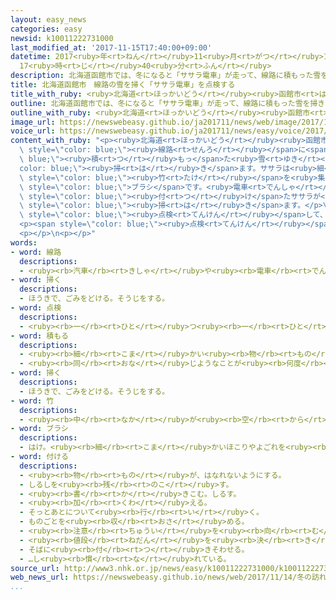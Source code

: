 ```yaml
---
layout: easy_news
categories: easy
newsid: k10011222731000
last_modified_at: '2017-11-15T17:40:00+09:00'
datetime: 2017<ruby>年<rt>ねん</rt></ruby>11<ruby>月<rt>がつ</rt></ruby>15<ruby>日<rt>にち</rt></ruby>
  17<ruby>時<rt>じ</rt></ruby>40<ruby>分<rt>ふん</rt></ruby>
description: 北海道函館市では、冬になると「ササラ電車」が走って、線路に積もった雪を掃きます。
title: 北海道函館市　線路の雪を掃く「ササラ電車」を点検する
title_with_ruby: <ruby>北海道<rt>ほっかいどう</rt></ruby><ruby>函館市<rt>はこだてし</rt></ruby>　<ruby>線路<rt>せんろ</rt></ruby>の<ruby>雪<rt>ゆき</rt></ruby>を<ruby>掃<rt>は</rt></ruby>く「ササラ<ruby>電車<rt>でんしゃ</rt></ruby>」を<ruby>点検<rt>てんけん</rt></ruby>する
outline: 北海道函館市では、冬になると「ササラ電車」が走って、線路に積もった雪を掃きます。
outline_with_ruby: <ruby>北海道<rt>ほっかいどう</rt></ruby><ruby>函館市<rt>はこだてし</rt></ruby>では、<ruby>冬<rt>ふゆ</rt></ruby>になると「ササラ<ruby>電車<rt>でんしゃ</rt></ruby>」が<ruby>走<rt>はし</rt></ruby>って、<ruby>線路<rt>せんろ</rt></ruby>に<ruby>積<rt>つ</rt></ruby>もった<ruby>雪<rt>ゆき</rt></ruby>を<ruby>掃<rt>は</rt></ruby>きます。
image_url: https://newswebeasy.github.io/ja201711/news/web/image/2017/11/14/K10011222731_1711141213_1711141217_01_02.jpg
voice_url: https://newswebeasy.github.io/ja201711/news/easy/voice/2017/11/15/k10011222731000.mp3
content_with_ruby: "<p><ruby>北海道<rt>ほっかいどう</rt></ruby><ruby>函館市<rt>はこだてし</rt></ruby>では、<ruby>冬<rt>ふゆ</rt></ruby>になると「ササラ<ruby>電車<rt>でんしゃ</rt></ruby>」が<ruby>走<rt>はし</rt></ruby>って、<span\
  \ style=\"color: blue;\"><ruby>線路<rt>せんろ</rt></ruby></span>に<span style=\"color:\
  \ blue;\"><ruby>積<rt>つ</rt></ruby>もっ</span>た<ruby>雪<rt>ゆき</rt></ruby>を<span style=\"\
  color: blue;\"><ruby>掃<rt>は</rt></ruby>き</span>ます。ササラは<ruby>細<rt>ほそ</rt></ruby>く<ruby>切<rt>き</rt></ruby>った<span\
  \ style=\"color: blue;\"><ruby>竹<rt>たけ</rt></ruby></span>を<ruby>集<rt>あつ</rt></ruby>めて<ruby>作<rt>つく</rt></ruby>った<span\
  \ style=\"color: blue;\">ブラシ</span>です。<ruby>電車<rt>でんしゃ</rt></ruby>の<ruby>前<rt>まえ</rt></ruby>と<ruby>後<rt>うし</rt></ruby>ろに<span\
  \ style=\"color: blue;\"><ruby>付<rt>つ</rt></ruby>け</span>たササラが<ruby>回<rt>まわ</rt></ruby>って、<ruby>雪<rt>ゆき</rt></ruby>を<span\
  \ style=\"color: blue;\"><ruby>掃<rt>は</rt></ruby>き</span>ます。</p>\n<p><ruby>１４日<rt>じゅうよっか</rt></ruby>、もうすぐ<ruby>冬<rt>ふゆ</rt></ruby>になるため、ササラが<ruby>問題<rt>もんだい</rt></ruby>なく<ruby>回<rt>まわ</rt></ruby>るかどうかなどを<span\
  \ style=\"color: blue;\"><ruby>点検<rt>てんけん</rt></ruby></span>して、<ruby>電車<rt>でんしゃ</rt></ruby>を<ruby>運転<rt>うんてん</rt></ruby>してみました。<ruby>黄色<rt>きいろ</rt></ruby>と<ruby>茶色<rt>ちゃいろ</rt></ruby>の<ruby>電車<rt>でんしゃ</rt></ruby>の<ruby>色<rt>いろ</rt></ruby>ももう<ruby>一度<rt>いちど</rt></ruby><ruby>塗<rt>ぬ</rt></ruby>ってきれいにしてあります。</p>\n\
  <p><span style=\"color: blue;\"><ruby>点検<rt>てんけん</rt></ruby></span>した<ruby>人<rt>ひと</rt></ruby>は「<ruby>雪<rt>ゆき</rt></ruby>が<ruby>降<rt>ふ</rt></ruby>っても<ruby>電車<rt>でんしゃ</rt></ruby>が<ruby>時間<rt>じかん</rt></ruby><ruby>通<rt>どお</rt></ruby>りに<ruby>走<rt>はし</rt></ruby>るようにしたいです」と<ruby>話<rt>はな</rt></ruby>しています。</p>\n\
  <p></p>\n<p></p>"
words:
- word: 線路
  descriptions:
  - <ruby><rb>汽車</rb><rt>きしゃ</rt></ruby>や<ruby><rb>電車</rb><rt>でんしゃ</rt></ruby>が<ruby><rb>通</rb><rt>とお</rt></ruby>る<ruby><rb>道筋</rb><rt>みちすじ</rt></ruby>。レール。
- word: 掃く
  descriptions:
  - ほうきで、ごみをどける。そうじをする。
- word: 点検
  descriptions:
  - <ruby><rb>一</rb><rt>ひと</rt></ruby>つ<ruby><rb>一</rb><rt>ひと</rt></ruby>つよく<ruby><rb>調</rb><rt>しら</rt></ruby>べること。
- word: 積もる
  descriptions:
  - <ruby><rb>細</rb><rt>こま</rt></ruby>かい<ruby><rb>物</rb><rt>もの</rt></ruby>が<ruby><rb>重</rb><rt>かさ</rt></ruby>なってたまる。
  - <ruby><rb>同</rb><rt>おな</rt></ruby>じようなことが<ruby><rb>何度</rb><rt>なんど</rt></ruby>も<ruby><rb>重</rb><rt>かさ</rt></ruby>なって、だんだん<ruby><rb>大</rb><rt>おお</rt></ruby>きくなる。
- word: 掃く
  descriptions:
  - ほうきで、ごみをどける。そうじをする。
- word: 竹
  descriptions:
  - <ruby><rb>中</rb><rt>なか</rt></ruby>が<ruby><rb>空</rb><rt>から</rt></ruby>の<ruby><rb>茎</rb><rt>くき</rt></ruby>に、<ruby><rb>節</rb><rt>ふし</rt></ruby>のある<ruby><rb>植物</rb><rt>しょくぶつ</rt></ruby>。<ruby><rb>日用品</rb><rt>にちようひん</rt></ruby>や、<ruby><rb>細工物</rb><rt>さいくもの</rt></ruby>などに<ruby><rb>使</rb><rt>つか</rt></ruby>う。<ruby><rb>若</rb><rt>わか</rt></ruby>い<ruby><rb>芽</rb><rt>め</rt></ruby>を「たけのこ」という。
- word: ブラシ
  descriptions:
  - はけ。<ruby><rb>細</rb><rt>こま</rt></ruby>かいほこりやよごれを<ruby><rb>取</rb><rt>と</rt></ruby>るもの。
- word: 付ける
  descriptions:
  - <ruby><rb>物</rb><rt>もの</rt></ruby>が、はなれないようにする。
  - しるしを<ruby><rb>残</rb><rt>のこ</rt></ruby>す。
  - <ruby><rb>書</rb><rt>か</rt></ruby>きこむ。しるす。
  - <ruby><rb>加</rb><rt>くわ</rt></ruby>える。
  - そっとあとについて<ruby><rb>行</rb><rt>い</rt></ruby>く。
  - ものごとを<ruby><rb>収</rb><rt>おさ</rt></ruby>める。
  - <ruby><rb>注意</rb><rt>ちゅうい</rt></ruby>を<ruby><rb>向</rb><rt>む</rt></ruby>ける。
  - <ruby><rb>値段</rb><rt>ねだん</rt></ruby>を<ruby><rb>決</rb><rt>き</rt></ruby>める。
  - そばに<ruby><rb>付</rb><rt>つ</rt></ruby>きそわせる。
  - …し<ruby><rb>慣</rb><rt>な</rt></ruby>れている。
source_url: http://www3.nhk.or.jp/news/easy/k10011222731000/k10011222731000.html
web_news_url: https://newswebeasy.github.io/news/web/2017/11/14/冬の訪れ前にササラ電車の試運転-北海道-函館
...
```

